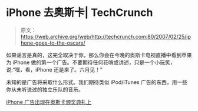 # iPhone 去奥斯卡| TechCrunch

> 原文：<https://web.archive.org/web/http://techcrunch.com:80/2007/02/25/iphone-goes-to-the-oscars/>

如果谣言是真的，这完全取决于你，那么你会在今晚的奥斯卡电视直播中看到苹果为 iPhone 做的第一个广告。不要期待任何花哨或讲述，只是一个小玩笑，说:“嘿，看，iPhone 还是来了。六月见！”

未知的是广告将采取什么形式。我们期待类似 iPod/iTunes 广告的东西，用一些你从未听说过的独立乐队的音乐。

[iPhone 广告出现在奥斯卡颁奖典礼上](https://web.archive.org/web/20140113114313/http://www.macworld.co.uk/news/index.cfm?RSS&newsID=17316)